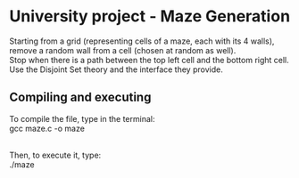 # University project - Maze Generation

Starting from a grid (representing cells of a maze, each with its 4 walls), remove a random wall from a cell (chosen at random as well). <br>
Stop when there is a path between the top left cell and the bottom right cell.
Use the Disjoint Set theory and the interface they provide.

## Compiling and executing
To compile the file, type in the terminal: <br>
gcc maze.c -o maze <br><br>

Then, to execute it, type: <br>
./maze
